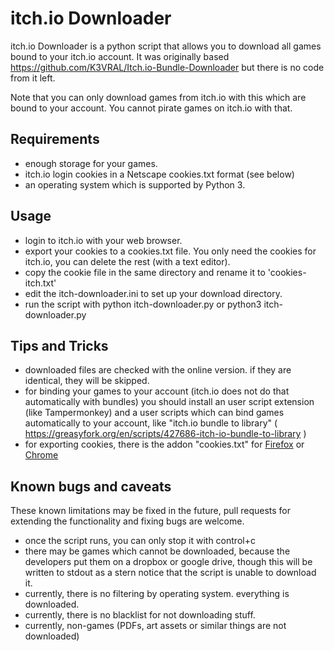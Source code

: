 # itch.io Downloader

itch.io Downloader is a python script that allows you to download all games bound to your itch.io account. It was
originally based https://github.com/K3VRAL/Itch.io-Bundle-Downloader but there is no code from it left.

Note that you can only download games from itch.io with this which are bound to your account. You cannot pirate games on
itch.io with that.

## Requirements

- enough storage for your games.
- itch.io login cookies in a Netscape cookies.txt format (see below)
- an operating system which is supported by Python 3.

## Usage

- login to itch.io with your web browser.
- export your cookies to a cookies.txt file. You only need the cookies for itch.io, you can delete the rest (with a text
  editor).
- copy the cookie file in the same directory and rename it to 'cookies-itch.txt'
- edit the itch-downloader.ini to set up your download directory.
- run the script with python itch-downloader.py or python3 itch-downloader.py

## Tips and Tricks

- downloaded files are checked with the online version. if they are identical, they will be skipped.
- for binding your games to your account (itch.io does not do that automatically with bundles) you should install an
  user script extension (like Tampermonkey) and a user scripts which can bind games automatically to your account,
  like "itch.io bundle to library" ( https://greasyfork.org/en/scripts/427686-itch-io-bundle-to-library )
- for exporting cookies, there is the addon "cookies.txt"
  for [Firefox](https://addons.mozilla.org/en-US/firefox/addon/cookies-txt/)
  or [Chrome](https://chrome.google.com/webstore/detail/cookiestxt/njabckikapfpffapmjgojcnbfjonfjfg?hl=en)

## Known bugs and caveats

These known limitations may be fixed in the future, pull requests for extending the functionality and fixing bugs are
welcome.

- once the script runs, you can only stop it with control+c
- there may be games which cannot be downloaded, because the developers put them on a dropbox or google drive, though
  this will be written to stdout as a stern notice that the script is unable to download it.
- currently, there is no filtering by operating system. everything is downloaded.
- currently, there is no blacklist for not downloading stuff.
- currently, non-games (PDFs, art assets or similar things are not downloaded)



